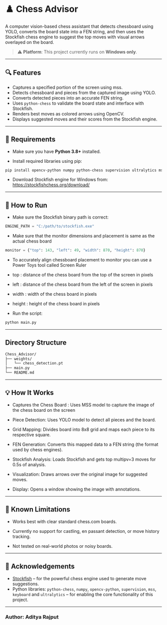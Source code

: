 # ♟️ Chess Advisor

A computer vision-based chess assistant that detects chessboard using YOLO, converts the board state into a FEN string, and then uses the Stockfish chess engine to suggest the top moves with visual arrows overlayed on the board.

> ⚠️ **Platform**: This project currently runs on **Windows only**.

---

## 🔍 Features

- Captures a specified portion of the screen using mss.
- Detects chessboard and pieces from the captured image using YOLO.
- Converts detected pieces into an accurate FEN string.
- Uses `python-chess` to validate the board state and interface with Stockfish.
- Renders best moves as colored arrows using OpenCV.
- Displays suggested moves and their scores from the Stockfish engine.

---

## 🧰 Requirements

- Make sure you have **Python 3.8+** installed.

- Install required libraries using pip:

```bash
pip install opencv-python numpy python-chess supervision ultralytics mss keyboard
```
- Download Stockfish engine for Windows from: https://stockfishchess.org/download/

---

## 🚀 How to Run

- Make sure the Stockfish binary path is correct:

```python
ENGINE_PATH = "C:/path/to/stockfish.exe"
```

- Make sure that the monitor dimensions and placement is same as the actual chess board

```python
monitor = {"top": 143, "left": 49, "width": 870, "height": 870}
```

- To accurately align chessboard placement to monitor you can use a Power Toys tool called Screen Ruler

- top : distance of the chess board from the top of the screen in pixels 

- left : distance of the chess board from the left of the screen in pixels

- width : width of the chess board in pixels

- height : height of the chess board in pixels

- Run the script:

```bash
python main.py
```
---

## Directory Structure

```bash
Chess_Advisor/
├── weights/
│   └── chess_detection.pt
├── main.py
└── README.md
```

---

## 💡 How It Works

- Captures the Chess Board : Uses MSS model to capture the image of the chess board on the screen

- Piece Detection: Uses YOLO model to detect all pieces and the board.

- Grid Mapping: Divides board into 8x8 grid and maps each piece to its respective square.

- FEN Generation: Converts this mapped data to a FEN string (the format used by chess engines).

- Stockfish Analysis: Loads Stockfish and gets top multipv=3 moves for 0.5s of analysis.

- Visualization: Draws arrows over the original image for suggested moves.

- Display: Opens a window showing the image with annotations.

---

## 📌 Known Limitations

- Works best with clear standard chess.com boards.

- Currently no support for castling, en passant detection, or move history tracking.

- Not tested on real-world photos or noisy boards.

---

## 🙏 Acknowledgements

- [Stockfish](https://stockfishchess.org) – for the powerful chess engine used to generate move suggestions.
- Python libraries: `python-chess`, `numpy`, `opencv-python`, `supervision`, `mss`, `keyboard` and `ultralytics` – for enabling the core functionality of this project.

---

### Author: Aditya Rajput